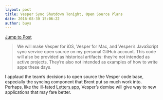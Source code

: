 ```yaml
---
layout: post
title: Vesper Sync Shutdown Tonight, Open Source Plans
date: 2016-08-30 15:06:22
author: buys
---
```

[Jump to Post][1]

> We will make Vesper for iOS, Vesper for Mac, and Vesper’s JavaScript sync service open source on my personal GitHub account. This code will also be provided as historical artifacts: they’re not intended as active projects. They’re also not intended as examples of how to write apps these days.

I applaud the team’s decisions to open source the Vesper code base, especially the syncing component that Brent put so much work into. Perhaps, like the ill-fated [Letters.app][2], Vesper’s demise will give way to new applications that may fare better. 

[1]:	http://inessential.com/2016/08/30/vesper_sync_shutdown_tonight_open_sourc
[2]:	https://github.com/ccgus/letters
